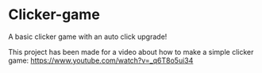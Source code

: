 # Clicker-game
A basic clicker game with an auto click upgrade!

This project has been made for a video about how to make a simple clicker game:
https://www.youtube.com/watch?v=_q6T8o5ui34
